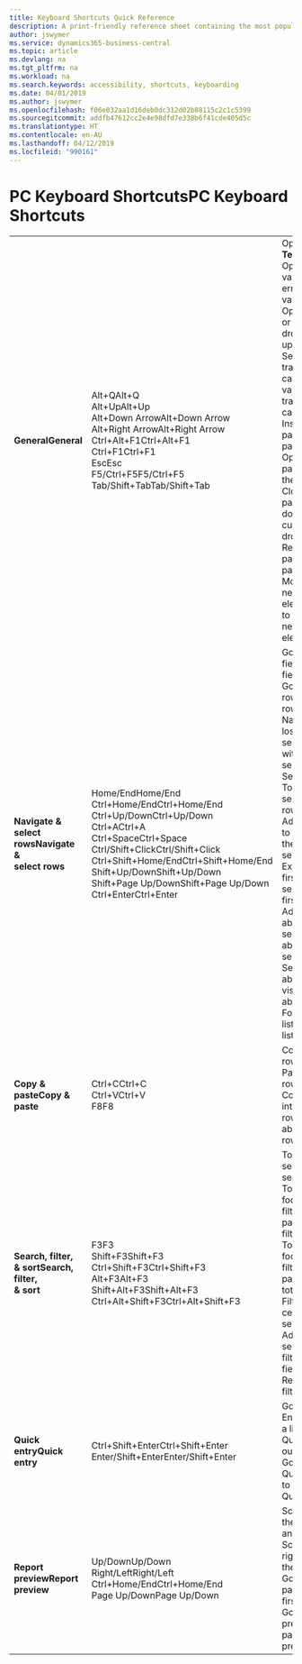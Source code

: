 ```yaml
---
title: Keyboard Shortcuts Quick Reference
description: A print-friendly reference sheet containing the most popular keyboard shortcuts.
author: jswymer
ms.service: dynamics365-business-central
ms.topic: article
ms.devlang: na
ms.tgt_pltfrm: na
ms.workload: na
ms.search.keywords: accessibility, shortcuts, keyboarding
ms.date: 04/01/2019
ms.author: jswymer
ms.openlocfilehash: f06e032aa1d16deb0dc312d02b88115c2c1c5399
ms.sourcegitcommit: addfb47612cc2e4e98dfd7e338b6f41cde405d5c
ms.translationtype: HT
ms.contentlocale: en-AU
ms.lasthandoff: 04/12/2019
ms.locfileid: "990161"
---
```

# <a name="pc-keyboard-shortcuts"></a><span data-ttu-id="78ccf-103">PC Keyboard Shortcuts</span><span class="sxs-lookup"><span data-stu-id="78ccf-103">PC Keyboard Shortcuts</span></span>

||||  
|----------------|-----------|----------------|
|<span data-ttu-id="78ccf-104">**General**</span><span class="sxs-lookup"><span data-stu-id="78ccf-104">**General**</span></span>|<span data-ttu-id="78ccf-105">Alt+Q</span><span class="sxs-lookup"><span data-stu-id="78ccf-105">Alt+Q</span></span><br /><span data-ttu-id="78ccf-106">Alt+Up</span><span class="sxs-lookup"><span data-stu-id="78ccf-106">Alt+Up</span></span><br /><span data-ttu-id="78ccf-107">Alt+Down Arrow</span><span class="sxs-lookup"><span data-stu-id="78ccf-107">Alt+Down Arrow</span></span><br /><span data-ttu-id="78ccf-108">Alt+Right Arrow</span><span class="sxs-lookup"><span data-stu-id="78ccf-108">Alt+Right Arrow</span></span><br /><span data-ttu-id="78ccf-109">Ctrl+Alt+F1</span><span class="sxs-lookup"><span data-stu-id="78ccf-109">Ctrl+Alt+F1</span></span><br /><span data-ttu-id="78ccf-110">Ctrl+F1</span><span class="sxs-lookup"><span data-stu-id="78ccf-110">Ctrl+F1</span></span><br /><span data-ttu-id="78ccf-111">Esc</span><span class="sxs-lookup"><span data-stu-id="78ccf-111">Esc</span></span><br /><span data-ttu-id="78ccf-112">F5/Ctrl+F5</span><span class="sxs-lookup"><span data-stu-id="78ccf-112">F5/Ctrl+F5</span></span><br /><span data-ttu-id="78ccf-113">Tab/Shift+Tab</span><span class="sxs-lookup"><span data-stu-id="78ccf-113">Tab/Shift+Tab</span></span><br />|<span data-ttu-id="78ccf-114">Open **Tell me**</span><span class="sxs-lookup"><span data-stu-id="78ccf-114">Open **Tell me**</span></span><br /><span data-ttu-id="78ccf-115">Open tooltip or validation error</span><span class="sxs-lookup"><span data-stu-id="78ccf-115">Open tooltip or validation error</span></span><br /><span data-ttu-id="78ccf-116">Open a drop-down or look up</span><span class="sxs-lookup"><span data-stu-id="78ccf-116">Open a drop-down or look up</span></span><br /><span data-ttu-id="78ccf-117">See the transactions for calculated value</span><span class="sxs-lookup"><span data-stu-id="78ccf-117">See the transactions for calculated value</span></span><br /><span data-ttu-id="78ccf-118">Inspect the page</span><span class="sxs-lookup"><span data-stu-id="78ccf-118">Inspect the page</span></span><br /><span data-ttu-id="78ccf-119">Open help for the page</span><span class="sxs-lookup"><span data-stu-id="78ccf-119">Open help for the page</span></span><br /><span data-ttu-id="78ccf-120">Close the current page or drop-down</span><span class="sxs-lookup"><span data-stu-id="78ccf-120">Close the current page or drop-down</span></span><br /><span data-ttu-id="78ccf-121">Refresh/reload page</span><span class="sxs-lookup"><span data-stu-id="78ccf-121">Refresh/reload page</span></span><br /><span data-ttu-id="78ccf-122">Move focus to the next/previous element</span><span class="sxs-lookup"><span data-stu-id="78ccf-122">Move focus to the next/previous element</span></span>|
|<span data-ttu-id="78ccf-123">**Navigate &<br />select rows**</span><span class="sxs-lookup"><span data-stu-id="78ccf-123">**Navigate &<br />select rows**</span></span>| <span data-ttu-id="78ccf-124">Home/End</span><span class="sxs-lookup"><span data-stu-id="78ccf-124">Home/End</span></span><br /><span data-ttu-id="78ccf-125">Ctrl+Home/End</span><span class="sxs-lookup"><span data-stu-id="78ccf-125">Ctrl+Home/End</span></span> <br /><span data-ttu-id="78ccf-126">Ctrl+Up/Down</span><span class="sxs-lookup"><span data-stu-id="78ccf-126">Ctrl+Up/Down</span></span><br /><span data-ttu-id="78ccf-127">Ctrl+A</span><span class="sxs-lookup"><span data-stu-id="78ccf-127">Ctrl+A</span></span> <br /><span data-ttu-id="78ccf-128">Ctrl+Space</span><span class="sxs-lookup"><span data-stu-id="78ccf-128">Ctrl+Space</span></span><br /><span data-ttu-id="78ccf-129">Ctrl/Shift+Click</span><span class="sxs-lookup"><span data-stu-id="78ccf-129">Ctrl/Shift+Click</span></span><br /><span data-ttu-id="78ccf-130">Ctrl+Shift+Home/End</span><span class="sxs-lookup"><span data-stu-id="78ccf-130">Ctrl+Shift+Home/End</span></span><br /><span data-ttu-id="78ccf-131">Shift+Up/Down</span><span class="sxs-lookup"><span data-stu-id="78ccf-131">Shift+Up/Down</span></span><br /><span data-ttu-id="78ccf-132">Shift+Page Up/Down</span><span class="sxs-lookup"><span data-stu-id="78ccf-132">Shift+Page Up/Down</span></span><br /><span data-ttu-id="78ccf-133">Ctrl+Enter</span><span class="sxs-lookup"><span data-stu-id="78ccf-133">Ctrl+Enter</span></span>| <span data-ttu-id="78ccf-134">Go to first/last field</span><span class="sxs-lookup"><span data-stu-id="78ccf-134">Go to first/last field</span></span><br /><span data-ttu-id="78ccf-135">Go to first/last row</span><span class="sxs-lookup"><span data-stu-id="78ccf-135">Go to first/last row</span></span><br /><span data-ttu-id="78ccf-136">Navigate without losing selection</span><span class="sxs-lookup"><span data-stu-id="78ccf-136">Navigate without losing selection</span></span><br /><span data-ttu-id="78ccf-137">Select all</span><span class="sxs-lookup"><span data-stu-id="78ccf-137">Select all</span></span><br /><span data-ttu-id="78ccf-138">Toggle row selection</span><span class="sxs-lookup"><span data-stu-id="78ccf-138">Toggle row selection</span></span><br /> <span data-ttu-id="78ccf-139">Add the row/rows to the selection</span><span class="sxs-lookup"><span data-stu-id="78ccf-139">Add the row/rows to the selection</span></span><br /><span data-ttu-id="78ccf-140">Extend selection to first/last row</span><span class="sxs-lookup"><span data-stu-id="78ccf-140">Extend selection to first/last row</span></span><br /><span data-ttu-id="78ccf-141">Add row above/below to selection</span><span class="sxs-lookup"><span data-stu-id="78ccf-141">Add row above/below to selection</span></span><br /><span data-ttu-id="78ccf-142">Select visible rows above/below</span><span class="sxs-lookup"><span data-stu-id="78ccf-142">Select visible rows above/below</span></span> <br /><span data-ttu-id="78ccf-143">Focus out of the list</span><span class="sxs-lookup"><span data-stu-id="78ccf-143">Focus out of the list</span></span>|
|<span data-ttu-id="78ccf-144">**Copy & paste**</span><span class="sxs-lookup"><span data-stu-id="78ccf-144">**Copy & paste**</span></span>|<span data-ttu-id="78ccf-145">Ctrl+C</span><span class="sxs-lookup"><span data-stu-id="78ccf-145">Ctrl+C</span></span><br /><span data-ttu-id="78ccf-146">Ctrl+V</span><span class="sxs-lookup"><span data-stu-id="78ccf-146">Ctrl+V</span></span><br /><span data-ttu-id="78ccf-147">F8</span><span class="sxs-lookup"><span data-stu-id="78ccf-147">F8</span></span>|<span data-ttu-id="78ccf-148">Copy rows</span><span class="sxs-lookup"><span data-stu-id="78ccf-148">Copy rows</span></span><br /><span data-ttu-id="78ccf-149">Paste rows</span><span class="sxs-lookup"><span data-stu-id="78ccf-149">Paste rows</span></span><br /><span data-ttu-id="78ccf-150">Copy field above into current row</span><span class="sxs-lookup"><span data-stu-id="78ccf-150">Copy field above into current row</span></span>|
|<span data-ttu-id="78ccf-151">**Search, filter, <br />& sort**</span><span class="sxs-lookup"><span data-stu-id="78ccf-151">**Search, filter, <br />& sort**</span></span>|<span data-ttu-id="78ccf-152">F3</span><span class="sxs-lookup"><span data-stu-id="78ccf-152">F3</span></span><br /><span data-ttu-id="78ccf-153">Shift+F3</span><span class="sxs-lookup"><span data-stu-id="78ccf-153">Shift+F3</span></span><br /><span data-ttu-id="78ccf-154">Ctrl+Shift+F3</span><span class="sxs-lookup"><span data-stu-id="78ccf-154">Ctrl+Shift+F3</span></span><br /><span data-ttu-id="78ccf-155">Alt+F3</span><span class="sxs-lookup"><span data-stu-id="78ccf-155">Alt+F3</span></span><br /><span data-ttu-id="78ccf-156">Shift+Alt+F3</span><span class="sxs-lookup"><span data-stu-id="78ccf-156">Shift+Alt+F3</span></span><br /><span data-ttu-id="78ccf-157">Ctrl+Alt+Shift+F3</span><span class="sxs-lookup"><span data-stu-id="78ccf-157">Ctrl+Alt+Shift+F3</span></span>|<span data-ttu-id="78ccf-158">Toggle search</span><span class="sxs-lookup"><span data-stu-id="78ccf-158">Toggle search</span></span><br /><span data-ttu-id="78ccf-159">Toggle filter pane; focus on field filters</span><span class="sxs-lookup"><span data-stu-id="78ccf-159">Toggle filter pane; focus on field filters</span></span><br /><span data-ttu-id="78ccf-160">Toggle filter pane; focus on totals filters</span><span class="sxs-lookup"><span data-stu-id="78ccf-160">Toggle filter pane; focus on totals filters</span></span><br /><span data-ttu-id="78ccf-161">Filter on selected cell value</span><span class="sxs-lookup"><span data-stu-id="78ccf-161">Filter on selected cell value</span></span><br /><span data-ttu-id="78ccf-162">Add filter on selected field</span><span class="sxs-lookup"><span data-stu-id="78ccf-162">Add filter on selected field</span></span><br /><span data-ttu-id="78ccf-163">Reset filters</span><span class="sxs-lookup"><span data-stu-id="78ccf-163">Reset filters</span></span>|
|<span data-ttu-id="78ccf-164">**Quick entry**</span><span class="sxs-lookup"><span data-stu-id="78ccf-164">**Quick entry**</span></span>|<span data-ttu-id="78ccf-165">Ctrl+Shift+Enter</span><span class="sxs-lookup"><span data-stu-id="78ccf-165">Ctrl+Shift+Enter</span></span><br /><span data-ttu-id="78ccf-166">Enter/Shift+Enter</span><span class="sxs-lookup"><span data-stu-id="78ccf-166">Enter/Shift+Enter</span></span>|<span data-ttu-id="78ccf-167">Go to next Quick Entry field outside a list</span><span class="sxs-lookup"><span data-stu-id="78ccf-167">Go to next Quick Entry field outside a list</span></span><br /><span data-ttu-id="78ccf-168">Go to next/previous Quick Entry field</span><span class="sxs-lookup"><span data-stu-id="78ccf-168">Go to next/previous Quick Entry field</span></span>|
|<span data-ttu-id="78ccf-169">**Report preview**</span><span class="sxs-lookup"><span data-stu-id="78ccf-169">**Report preview**</span></span>|<span data-ttu-id="78ccf-170">Up/Down</span><span class="sxs-lookup"><span data-stu-id="78ccf-170">Up/Down</span></span><br /><span data-ttu-id="78ccf-171">Right/Left</span><span class="sxs-lookup"><span data-stu-id="78ccf-171">Right/Left</span></span><br /><span data-ttu-id="78ccf-172">Ctrl+Home/End</span><span class="sxs-lookup"><span data-stu-id="78ccf-172">Ctrl+Home/End</span></span><br /><span data-ttu-id="78ccf-173">Page Up/Down</span><span class="sxs-lookup"><span data-stu-id="78ccf-173">Page Up/Down</span></span>|<span data-ttu-id="78ccf-174">Scroll up and down the page</span><span class="sxs-lookup"><span data-stu-id="78ccf-174">Scroll up and down the page</span></span><br /><span data-ttu-id="78ccf-175">Scroll to the right/left</span><span class="sxs-lookup"><span data-stu-id="78ccf-175">Scroll to the right/left</span></span> <br /><span data-ttu-id="78ccf-176">Go to the first/last page</span><span class="sxs-lookup"><span data-stu-id="78ccf-176">Go to the first/last page</span></span><br /><span data-ttu-id="78ccf-177">Go to the previous/next page</span><span class="sxs-lookup"><span data-stu-id="78ccf-177">Go to the previous/next page</span></span>|
